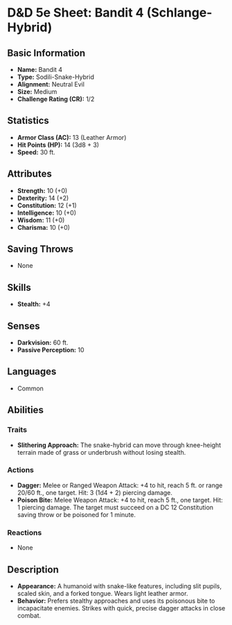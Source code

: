 # D&D 5e Sheet: Bandit 4 (Schlange-Hybrid)

## Basic Information
- **Name:** Bandit 4
- **Type:** Sodili-Snake-Hybrid
- **Alignment:** Neutral Evil
- **Size:** Medium
- **Challenge Rating (CR):** 1/2

## Statistics
- **Armor Class (AC):** 13 (Leather Armor)
- **Hit Points (HP):** 14 (3d8 + 3)
- **Speed:** 30 ft.

## Attributes
- **Strength:** 10 (+0)
- **Dexterity:** 14 (+2)
- **Constitution:** 12 (+1)
- **Intelligence:** 10 (+0)
- **Wisdom:** 11 (+0)
- **Charisma:** 10 (+0)

## Saving Throws
- None

## Skills
- **Stealth:** +4

## Senses
- **Darkvision:** 60 ft.
- **Passive Perception:** 10

## Languages
- Common

## Abilities
### Traits
- **Slithering Approach:** The snake-hybrid can move through knee-height terrain made of grass or underbrush without losing stealth.

### Actions
- **Dagger:** Melee or Ranged Weapon Attack: +4 to hit, reach 5 ft. or range 20/60 ft., one target. Hit: 3 (1d4 + 2) piercing damage.
- **Poison Bite:** Melee Weapon Attack: +4 to hit, reach 5 ft., one target. Hit: 1 piercing damage. The target must succeed on a DC 12 Constitution saving throw or be poisoned for 1 minute.

### Reactions
- None

## Description
- **Appearance:** A humanoid with snake-like features, including slit pupils, scaled skin, and a forked tongue. Wears light leather armor.
- **Behavior:** Prefers stealthy approaches and uses its poisonous bite to incapacitate enemies. Strikes with quick, precise dagger attacks in close combat.
